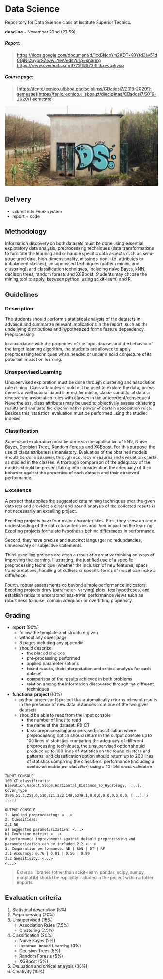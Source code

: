 # Data Science
Repository for Data Science class at Institute Superior Técnico.

**deadline** - November 22nd (23:59)

##### Report:
> https://docs.google.com/document/d/1ckBNcoYm2KDTkK0Ytd3hv51d0GjNczayprSZeywLYeA/edit?usp=sharing
> https://www.overleaf.com/8773489724htkzvcqskysp


##### Course page:
>[https://fenix.tecnico.ulisboa.pt/disciplinas/CDadosi7/2019-2020/1-semestre](https://fenix.tecnico.ulisboa.pt/disciplinas/CDadosi7/2019-2020/1-semestre)

![DSCREW](img/dscrew.jpg)


## Delivery
- submit into Fenix system
- report + code

## Methodology
Information discovery on both datasets must be done using essential exploratory data analysis, preprocessing techniques (data transformations to facilitate the learning and or handle specific data aspects such as semi-structured data, high-dimensionality, missings, non-i.i.d. attributes or imbalanced classes), unsupervised techniques (pattern mining and clustering), and classification techniques, including naïve Bayes, kNN, decision trees, random forests and XGBoost.
Students may choose the mining tool to apply, between python (using scikit-learn) and R.

## Guidelines

### Description
The students should perform a statistical analysis of the datasets in advance and summarize relevant implications in the report, such as the underlying distributions and hypothesized forms feature dependency.
Preprocessing

In accordance with the properties of the input dataset and the behavior of the target learning algorithm, the students are allowed to apply preprocessing techniques when needed or under a solid conjecture of its potential impact on learning.

### Unsupervised Learning
Unsupervised exploration must be done through clustering and association rule mining. Class attributes should not be used to explore the data, unless there is a well substantiated interest for mining class- conditional data or discovering association rules with classes in the antecedent/consequent. Nevertheless, class attributes may be used to objectively assess clustering results and evaluate the discriminative power of certain association rules. Besides this, statistical evaluation must be performed using the studied indexes.

### Classification
Supervised exploration must be done via the application of kNN, Naïve Bayes, Decision Trees, Random Forests and XGBoost. For this purpose, the use of class attributes is mandatory. Evaluation of the obtained models should be done as usual, through accuracy measures and evaluation charts, as studied in the classes. A thorough comparison of the adequacy of the models should be present taking into consideration the adequacy of their behavior against the properties of each dataset and their observed performance.

### Excellence
A project that applies the suggested data mining techniques over the given datasets and provides a clear and sound analysis of the collected results is not necessarily an excelling project.

Excelling projects have four major characteristics.
First, they show an acute understanding of the data characteristics and their impact on the learning. Excelling projects formulate hypothesis behind differences in performance.

Second, they have precise and succinct language: no redundancies, unnecessary or subjective statements. 

Third, excelling projects are often a result of a creative thinking on ways of improving the learning. Illustrating, the justified use of a specific preprocessing technique (whether the inclusion of new features, space transformations, handling of outliers or specific forms of noise) can make a difference.

Fourth, robust assessments go beyond simple performance indicators. Excelling projects draw (parameter- varying) plots, test hypotheses, and establish ratios to understand less-trivial performance views such as robustness to noise, domain adequacy or overfitting propensity.

## Grading 
- **report** (90%)
    - follow the template and structure given
    - without any cover page
    - 8 pages including any appendix
    - should describe
        - the placed choices
        - pre-processing performed 
        - applied parameterizations
        - found results, their interpretation and critical analysis for each dataset
        - comparison of the results achieved in both problems
        - relation among the information discovered through the different techniques
- **functional project** (10%)
    - python project or R project that automatically returns relevant results in the presence of new data instances from one of the two given datasets
    - should be able to read from the input console
        - the number of lines to read
        - the name of the dataset: PD|CT
        - task: preprocessing|unsupervised|classification where preprocessing option should return in the output console up to 100 lines of statistics comparing the adequacy of different preprocessing techniques, the unsupervised option should produce up to 100 lines of statistics on the found clusters and patterns; and classification option should return up to 200 lines of statistics comparing the classifiers’ performance (including a confusion matrix per classifier) using a 10-fold cross validation

```
INPUT CONSOLE
100 CT classification Elevation,Aspect,Slope,Horizontal_Distance_To_Hydrology, [...], Cover_Type 
2596,51,3,258,0,510,221,232,148,6279,1,0,0,0,0,0,0,0,0,0, [...], 5
[...]

OUTPUT CONSOLE
1. Applied preprocessing: <...>
2. Classifiers:
2.1 NB
a) Suggested parameterization: <...>
b) Confusion matrix: <...>
# performance improvements against default preprocessing and parameterization can be included 2.2 <...>
3. Comparative performance: NB | kNN | DT | RF
3.1 Accuracy: 0.76 | 0.81 | 0.56 | 0.90
3.2 Sensitivity: <...>
<...>
```

>External libraries (other than scikit-learn, pandas, scipy, numpy, matplotlib) should be explicitly included in the project within a folder imports.

## Evaluation criteria
1. Statistical description (5%) 
1. Preprocessing (20%)
1. Unsupervised (15%)
    - Association Rules (7.5%)
    - Clustering (7.5%) 
1. Classification (20%)
    - Naïve Bayes (2%)
    - Instance-based Learning (3%) 
    - Decision Trees (5%)
    - Random Forests (5%)
    - XGBoost (5%)
1. Evaluation and critical analysis (30%)
1. Creativity (10%)

